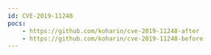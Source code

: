 ```yaml
---
id: CVE-2019-11248
pocs:
    - https://github.com/koharin/cve-2019-11248-after
    - https://github.com/koharin/cve-2019-11248-before
---
```


